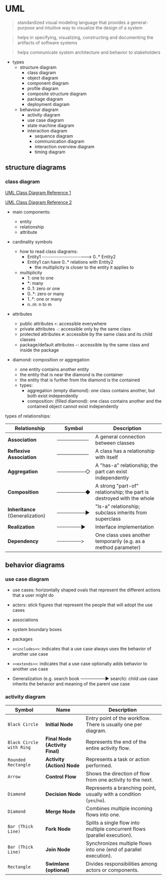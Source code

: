 # UML

> standardized visual modeling language that provides a general-purpose and intuitive way to visualize the design of a system

> helps in specifying, visualizing, constructing and documenting the artifacts of software systems

> helps communicate system architecture and behavior to stakeholders

- types
  - structure diagram
    - class diagram
    - object diagram
    - component diagram
    - profile diagram
    - composite structure diagram
    - package diagram
    - deployment diagram
  - behaviour diagram
    - activity diagram
    - use case diagram
    - state machine diagram
    - interaction diagram
      - sequence diagram
      - communication diagram
      - interaction overview diagram
      - timing diagram

## structure diagrams

### class diagram

[UML Class Diagram Reference 1](https://www.visual-paradigm.com/guide/uml-unified-modeling-language/uml-class-diagram-tutorial/)

[UML Class Diagram Reference 2](https://learn.microsoft.com/previous-versions/visualstudio/visual-studio-2015/modeling/uml-class-diagrams-reference)

- main components:
  - entity
  - relationship
  - attribute

- cardinality symbols
  - how to read class diagrams:
    - Entity1 ----------------------> 0..* Entity2
    - Entity1 can have 0..* relations with Entity2
      - the multiplicity is closer to the entity it applies to
  - multiplicity
    - 1: one to one
    - *: many
    - 0..1: zero or one
    - 0..*: zero or many
    - 1..*: one or many
    - n..m: n to m

- attributes
  - public attributes `+`: accessible everywhere
  - private attributes `-`: accessible only by the same class
  - protected attributes `#`: accessible by the same class and its child classes
  - package/default attributes `~`: accessible by the same class and inside the package

- diamond: composition or aggregation
  - one entity contains another entity
  - the entity that is near the diamond is the container
  - the entity that is further from the diamond is the contained
  - types:
    - aggregation (empty diamond): one class contains another, but both exist independently
    - composition: (filled diamond): one class contains another and the contained object cannot exist independently

types of relationships:

| Relationship                     | Symbol    | Description                                                           |
| -------------------------------- | --------- | --------------------------------------------------------------------- |
| **Association**                  | ───────── | A general connection between classes                                  |
| **Reflexive Association**        | ───────── | A class has a relationship with itself                                |
| **Aggregation**                  | ────────◇ | A "has-a" relationship; the part can exist independently              |
| **Composition**                  | ────────◆ | A strong "part-of" relationship; the part is destroyed with the whole |
| **Inheritance** (Generalization) | ────────▶ | "Is-a" relationship; subclass inherits from superclass                |
| **Realization**                  | ╌╌╌╌╌╌╌╌▶ | Interface implementation                                              |
| **Dependency**                   | ╌╌╌╌╌╌╌╌> | One class uses another temporarily (e.g. as a method parameter)       |

## behavior diagrams

### use case diagram

- use cases: horizontally shaped ovals that represent the different actions that a user might do
- actors: stick figures that represent the people that will adopt the use cases
- associations
- system boundary boxes
- packages

- `<<includes>>`: indicates that a use case always uses the behavior of another use case
- `<<extends>>`: indicates that a use case optionally adds behavior to another use case
- Generalization (e.g. search book ────────▶ search): child use case inherits the behavior and meaning of the parent use case

### activity diagram

| Symbol                      | Name                            | Description                                                               |
| --------------------------- | ------------------------------- | ------------------------------------------------------------------------- |
| `Black Circle`           | **Initial Node**                | Entry point of the workflow. There is usually one per diagram.            |
| `Black Circle with Ring` | **Final Node (Activity Final)** | Represents the end of the entire activity flow.                           |
| `Rounded Rectangle`      | **Activity (Action) Node**      | Represents a task or action performed.                                    |
| `Arrow`                  | **Control Flow**                | Shows the direction of flow from one activity to the next.                |
| `Diamond`                | **Decision Node**               | Represents a branching point, usually with a condition (`yes`/`no`).      |
| `Diamond`                | **Merge Node**                  | Combines multiple incoming flows into one.                                |
| `Bar (Thick Line)`       | **Fork Node**                   | Splits a single flow into multiple concurrent flows (parallel execution). |
| `Bar (Thick Line)`        | **Join Node**                   | Synchronizes multiple flows into one (end of parallel execution).         |
| `Rectangle`              | **Swimlane (optional)**         | Divides responsibilities among actors or components.                      |

<!--| `Encircled X`             | **Flow Final Node**             | Ends one specific flow, but not the whole activity.                       |-->

